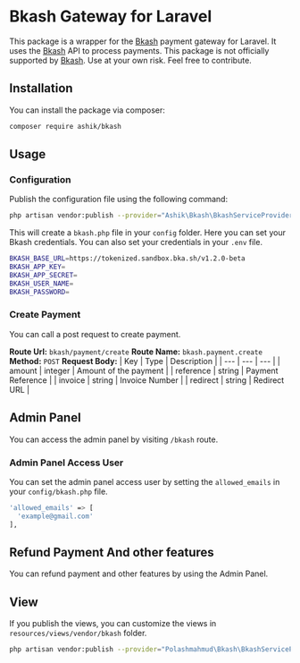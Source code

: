 # Bkash Gateway for Laravel

This package is a wrapper for the [Bkash](https://www.bkash.com/) payment gateway for Laravel. It uses
the [Bkash](https://www.bkash.com/) API to process payments. This package is not officially supported
by [Bkash](https://www.bkash.com/). Use at your own risk. Feel free to contribute.

## Installation

You can install the package via composer:

```bash
composer require ashik/bkash
```

## Usage

### Configuration

Publish the configuration file using the following command:

```bash
php artisan vendor:publish --provider="Ashik\Bkash\BkashServiceProvider"
```

This will create a `bkash.php` file in your `config` folder. Here you can set your Bkash credentials. You can also set
your credentials in your `.env` file.

```bash
BKASH_BASE_URL=https://tokenized.sandbox.bka.sh/v1.2.0-beta
BKASH_APP_KEY=
BKASH_APP_SECRET=
BKASH_USER_NAME=
BKASH_PASSWORD=
```

### Create Payment

You can call a post request to create payment.

**Route Url:** `bkash/payment/create`
**Route Name:** `bkash.payment.create`
**Method:** `POST`
**Request Body:**
| Key | Type | Description |
| --- | --- | --- |
| amount | integer | Amount of the payment |
| reference | string | Payment Reference |
| invoice | string | Invoice Number |
| redirect | string | Redirect URL |

## Admin Panel

You can access the admin panel by visiting `/bkash` route.

### Admin Panel Access User

You can set the admin panel access user by setting the `allowed_emails` in your `config/bkash.php` file.

```bash
'allowed_emails' => [
  'example@gmail.com'
],
```

## Refund Payment And other features

You can refund payment and other features by using the Admin Panel.

## View

If you publish the views, you can customize the views in `resources/views/vendor/bkash` folder.

```bash
php artisan vendor:publish --provider="Polashmahmud\Bkash\BkashServiceProvider" --tag="views"
```





